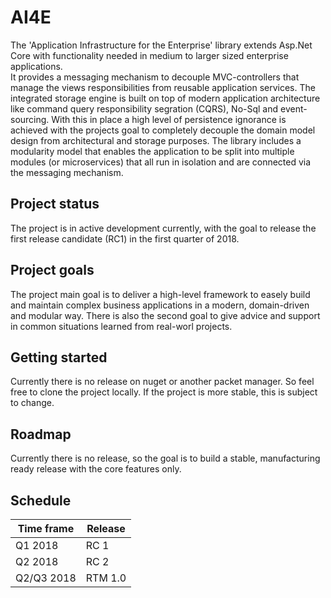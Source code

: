 # AI4E
The 'Application Infrastructure for the Enterprise' library extends Asp.Net Core with functionality needed in medium to larger sized enterprise applications.<br>
It provides a messaging mechanism to decouple MVC-controllers that manage the views responsibilities from reusable application services. The integrated storage engine is built on top of modern application architecture like command query responsibility segration (CQRS), No-Sql and event-sourcing. With this in place a high level of persistence ignorance is achieved with the projects goal to completely decouple the domain model design from architectural and storage purposes. The library includes a modularity model that enables the application to be split into multiple modules (or microservices) that all run in isolation and are connected via the messaging mechanism.

## Project status
The project is in active development currently, with the goal to release the first release candidate (RC1) in the first quarter of 2018.

## Project goals
The project main goal is to deliver a high-level framework to easely build and maintain complex business applications in a modern, domain-driven and modular way. There is also the second goal to give advice and support in common situations learned from real-worl projects.

## Getting started
Currently there is no release on nuget or another packet manager. So feel free to clone the project locally. If the project is more stable, this is subject to change.

## Roadmap

Currently there is no release, so the goal is to build a stable, manufacturing ready release with the core features only.

## Schedule

| Time frame | Release |
|---|---|
| Q1 2018 | RC 1 |
| Q2 2018 | RC 2 |
| Q2/Q3 2018 | RTM 1.0|
